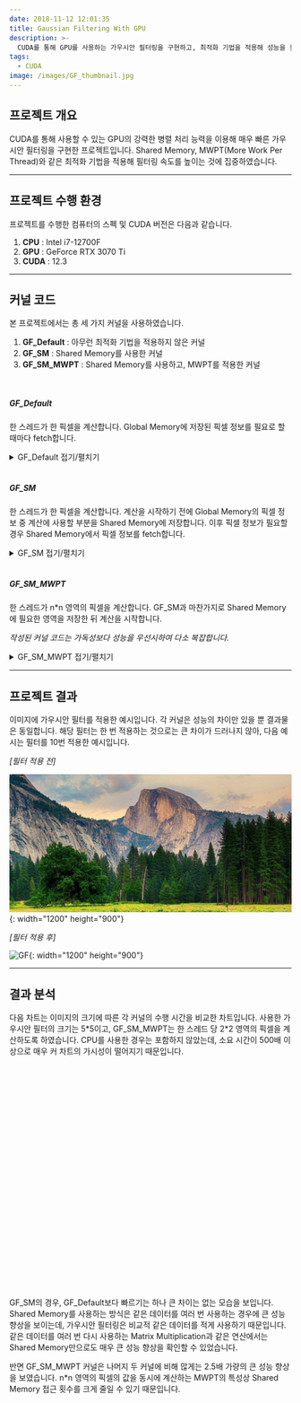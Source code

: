 ```yaml
---
date: 2018-11-12 12:01:35
title: Gaussian Filtering With GPU
description: >-
  CUDA를 통해 GPU를 사용하는 가우시안 필터링을 구현하고, 최적화 기법을 적용해 성능을 높인 프로젝트입니다.
tags:
  - CUDA
image: /images/GF_thumbnail.jpg
---
```


## 프로젝트 개요

CUDA를 통해 사용할 수 있는 GPU의 강력한 병렬 처리 능력을 이용해 매우 빠른 가우시안 필터링을 구현한 프로젝트입니다. Shared Memory, MWPT(More Work Per Thread)와 같은 최적화 기법을 적용해 필터링 속도를 높이는 것에 집중하였습니다.

***

## 프로젝트 수행 환경

프로젝트를 수행한 컴퓨터의 스펙 및 CUDA 버전은 다음과 같습니다.

1. **CPU** : Intel i7-12700F
2. **GPU** : GeForce RTX 3070 Ti
3. **CUDA** : 12.3

***

## 커널 코드
본 프로젝트에서는 총 세 가지 커널을 사용하였습니다.
1. **GF_Default**    : 아무런 최적화 기법을 적용하지 않은 커널
2. **GF_SM** : Shared Memory를 사용한 커널
3. **GF_SM_MWPT**    : Shared Memory를 사용하고, MWPT를 적용한 커널

<br>

##### GF_Default
한 스레드가 한 픽셀을 계산합니다. Global Memory에 저장된 픽셀 정보를 필요로 할 때마다 fetch합니다.

<details>
<summary>GF_Default 접기/펼치기</summary>
<div markdown="1">

```cpp
__global__ void GF_Default(const uchar4* __restrict input_image, uchar4* __restrict output_image, int nx, int ny) {
	auto idx = [&nx](int y, int x) { return y * nx + x; };

	int x = blockIdx.x * blockDim.x + threadIdx.x;
	int y = blockIdx.y * blockDim.y + threadIdx.y;
	if (x < 0 || y < 0 || x >= nx || y >= ny) return;

	int y_offset[5], x_offset[5];
	y_offset[0] = max(0, y - 2), y_offset[1] = max(0, y - 1), y_offset[2] = y, y_offset[3] = min(ny - 1, y + 1), y_offset[4] = min(ny - 1, y + 2);
	x_offset[0] = max(0, x - 2), x_offset[1] = max(0, x - 1), x_offset[2] = x, x_offset[3] = min(nx - 1, x + 1), x_offset[4] = min(nx - 1, x + 2);

	float4 v = make_float4(0.0f, 0.0f, 0.0f, 0.0f);
	int c_index = 0;
	for (int i_y = 0; i_y < 5; i_y++)
		for (int i_x = 0; i_x < 5; i_x++) {
			uchar4 pixel_in = *(input_image + idx(y_offset[i_y], x_offset[i_x]));
			float weight = filter_weight[c_index++];
			v.x += weight * pixel_in.x;
			v.y += weight * pixel_in.y;
			v.z += weight * pixel_in.z;
			v.w += weight * pixel_in.w;
		}
	*(output_image + idx(y, x)) = { (unsigned char)min(255, max(0, (unsigned int)(v.x + 0.5f))),
					(unsigned char)min(255, max(0, (unsigned int)(v.y + 0.5f))), 
					(unsigned char)min(255, max(0, (unsigned int)(v.z + 0.5f))),
					(unsigned char)min(255, max(0, (unsigned int)(v.w + 0.5f))) };
}
```
</div>
</details>

<br>

##### GF_SM
한 스레드가 한 픽셀을 계산합니다. 계산을 시작하기 전에 Global Memory의 픽셀 정보 중 계산에 사용할 부분을 Shared Memory에 저장합니다. 이후 픽셀 정보가 필요할 경우 Shared Memory에서 픽셀 정보를 fetch합니다.

<details>
<summary>GF_SM 접기/펼치기</summary>
<div markdown="1">

```cpp
template<int TS> __global__ void GF_SM(const uchar4* __restrict input_image, uchar4* __restrict output_image, int nx, int ny) {
	__shared__ uchar4 block[TS][TS];
	auto idx = [&nx](int y, int x) { return y * nx + x; };

	int x = blockIdx.x * blockDim.x + threadIdx.x;
	int y = blockIdx.y * blockDim.y + threadIdx.y;
	if (x < 0 || y < 0 || x >= nx || y >= ny) return;

	int y_offset[5], x_offset[5];
	y_offset[0] = max(0, y - 2), y_offset[1] = max(0, y - 1), y_offset[2] = y, y_offset[3] = min(ny - 1, y + 1), y_offset[4] = min(ny - 1, y + 2);
	x_offset[0] = max(0, x - 2), x_offset[1] = max(0, x - 1), x_offset[2] = x, x_offset[3] = min(nx - 1, x + 1), x_offset[4] = min(nx - 1, x + 2);


	int idx_x = threadIdx.x, idx_y = threadIdx.y;
	int side_left = 0, side_right = 0;
	block[idx_y + FILTERSIZEHALF][idx_x + FILTERSIZEHALF] = input_image[idx(y, x)];
	if (idx_x < FILTERSIZEHALF) {
		block[idx_y + FILTERSIZEHALF][idx_x] = input_image[idx(y, x_offset[0])];
		side_left = 1;
	}
	else if (idx_x >= blockDim.x - FILTERSIZEHALF) {
		block[idx_y + FILTERSIZEHALF][idx_x + 2 * FILTERSIZEHALF] = input_image[idx(y, x_offset[4])];
		side_right = 1;
	}

	if (idx_y < FILTERSIZEHALF) {
		block[idx_y][idx_x + FILTERSIZEHALF] = input_image[idx(y_offset[0], x)];
		if (side_left == 1) {
			block[idx_y][idx_x] = input_image[idx(y_offset[0], x_offset[0])];
		}
		if (side_right == 1) {
			block[idx_y][idx_x + 2 * FILTERSIZEHALF] = input_image[idx(y_offset[0], x_offset[4])];
		}
	}
	else if (idx_y >= blockDim.y - FILTERSIZEHALF) {
		block[idx_y + 2 * FILTERSIZEHALF][idx_x + FILTERSIZEHALF] = input_image[idx(y_offset[4], x)];
		if (side_left == 1) {
			block[idx_y + 2 * FILTERSIZEHALF][idx_x] = input_image[idx(y_offset[4], x_offset[0])];
		}
		if (side_right == 1) {
			block[idx_y + 2 * FILTERSIZEHALF][idx_x + 2 * FILTERSIZEHALF] = input_image[idx(y_offset[4], x_offset[4])];
		}
	}
	__syncthreads();

	float4 v = make_float4(0.0f, 0.0f, 0.0f, 0.0f);
	int c_index = 0;
	for (int i_y = idx_y; i_y < idx_y + FILTERSIZE; i_y++)
		for (int i_x = idx_x; i_x < idx_x + FILTERSIZE; i_x++) {
			uchar4 pixel_in = block[i_y][i_x];
			float weight = filter_weight[c_index++];
			v.x += weight * pixel_in.x;
			v.y += weight * pixel_in.y;
			v.z += weight * pixel_in.z;
			v.w += weight * pixel_in.w;
		}
	*(output_image + idx(y, x)) = { (unsigned char)min(255, max(0, (unsigned int)(v.x + 0.5f))),
					(unsigned char)min(255, max(0, (unsigned int)(v.y + 0.5f))),
					(unsigned char)min(255, max(0, (unsigned int)(v.z + 0.5f))),
					(unsigned char)min(255, max(0, (unsigned int)(v.w + 0.5f))) };
}
```
</div>
</details>

<br>

##### GF_SM_MWPT
한 스레드가 n*n 영역의 픽셀을 계산합니다. GF_SM과 마찬가지로 Shared Memory에 필요한 영역을 저장한 뒤 계산을 시작합니다.


*작성된 커널 코드는 가독성보다 성능을 우선시하여 다소 복잡합니다.*

<details>
<summary>GF_SM_MWPT 접기/펼치기</summary>
<div markdown="1">

```cpp
template<int TS> __global__ void GF_SM_MWPT(const uchar4* __restrict input_image, uchar4* __restrict output_image, int nx, int ny) {
	__shared__ uchar4 block[TS][TS];
	auto idx = [&nx](int y, int x) { return y * nx + x; };

	int ocx = 2 * blockIdx.x * blockDim.x;
	int ocy = 2 * blockIdx.y * blockDim.y;
	int x = ocx + 2 * threadIdx.x;
	int y = ocy + 2 * threadIdx.y;
	if (x < 0 || y < 0 || x >= nx || y >= ny) return;

	int y_offset[6], x_offset[6];
	y_offset[0] = max(0, y - 2), y_offset[1] = max(0, y - 1), y_offset[2] = y, y_offset[3] = min(ny - 1, y + 1), y_offset[4] = min(ny - 1, y + 2), y_offset[5] = min(ny - 1, y + 3);
	x_offset[0] = max(0, x - 2), x_offset[1] = max(0, x - 1), x_offset[2] = x, x_offset[3] = min(nx - 1, x + 1), x_offset[4] = min(nx - 1, x + 2), x_offset[5] = min(nx - 1, x + 3);

	int idx_x = threadIdx.x, idx_y = threadIdx.y;
	int side_left = 0, side_right = 0;
	block[idx_y * 2 + FILTERSIZEHALF][idx_x * 2 + FILTERSIZEHALF] = input_image[idx(y, x)];
	block[idx_y * 2 + FILTERSIZEHALF + 1][idx_x * 2 + FILTERSIZEHALF] = input_image[idx(y_offset[3], x)];
	block[idx_y * 2 + FILTERSIZEHALF][idx_x * 2 + FILTERSIZEHALF + 1] = input_image[idx(y, x_offset[3])];
	block[idx_y * 2 + FILTERSIZEHALF + 1][idx_x * 2 + FILTERSIZEHALF + 1] = input_image[idx(y_offset[3], x_offset[3])];
	
	if (idx_y == 0) {
		block[0][idx_x * 2] = input_image[idx(y_offset[0], x_offset[0])];
		block[0][idx_x * 2 + FILTERSIZEHALF * 2] = input_image[idx(y_offset[0], x_offset[4])];
	}
	else if (idx_y == 1) {
		block[1][idx_x * 2] = input_image[idx(max(y_offset[0] - 1,0), x_offset[0])];
		block[1][idx_x * 2 + FILTERSIZEHALF * 2] = input_image[idx(max(y_offset[0] - 1, 0), x_offset[4])];
	}
	else if (idx_y == 2) {
		block[0][idx_x * 2 + 1] = input_image[idx(max(y_offset[0] - 4,0), x_offset[1])];
		block[0][idx_x * 2 + FILTERSIZEHALF * 2 + 1] = input_image[idx(max(y_offset[0] - 4,0), x_offset[5])];
	}
	else if (idx_y == 3) {
		block[1][idx_x * 2 + 1] = input_image[idx(max(y_offset[0] - 5,0), x_offset[1])];
		block[1][idx_x * 2 + FILTERSIZEHALF * 2 + 1] = input_image[idx(max(y_offset[0] - 5,0), x_offset[5])];
	}
	else if (idx_y == 4) {
		block[TS - 2][idx_x * 2] = input_image[idx(min(y_offset[5] + 5,ny-1), x_offset[0])];
		block[TS - 2][idx_x * 2 + FILTERSIZEHALF * 2] = input_image[idx(min(y_offset[5] + 5,ny-1), x_offset[4])];
	}
	else if (idx_y == 5) {
		block[TS - 1][idx_x * 2] = input_image[idx(min(y_offset[5] + 4, ny-1), x_offset[0])];
		block[TS - 1][idx_x * 2 + FILTERSIZEHALF * 2] = input_image[idx(min(y_offset[5] + 4, ny-1), x_offset[4])];
	}
	else if (idx_y == 6) {
		block[TS - 2][idx_x * 2 + 1] = input_image[idx(min(y_offset[5] + 1, ny-1), x_offset[1])];
		block[TS - 2][idx_x * 2 + FILTERSIZEHALF * 2 + 1] = input_image[idx(min(y_offset[5] + 1,ny-1), x_offset[5])];
	}
	else if (idx_y == 7) {
		block[TS - 1][idx_x * 2 + 1] = input_image[idx(y_offset[5], x_offset[1])];
		block[TS - 1][idx_x * 2 + FILTERSIZEHALF * 2 + 1] = input_image[idx(y_offset[5], x_offset[5])];
	}
	
	if (idx_x == 0) {
		block[idx_y * 2 + FILTERSIZEHALF][0] = input_image[idx(y, x_offset[0])];
	}
	else if (idx_x == 1) {
		block[idx_y * 2 + FILTERSIZEHALF][1] = input_image[idx(y, max(x_offset[0] - 1,0))];
	}
	else if (idx_x == 2) {
		block[idx_y * 2 + FILTERSIZEHALF + 1][0] = input_image[idx(y_offset[3], max(x_offset[0] - 4,0))];
	}
	else if (idx_x == 3) {
		block[idx_y * 2 + FILTERSIZEHALF + 1][1] = input_image[idx(y_offset[3], max(x_offset[0] - 5,0))];
	}
	else if (idx_x == 4) {
		block[idx_y * 2 + FILTERSIZEHALF][TS - 2] = input_image[idx(y, min(x_offset[5] + 5, nx-1))];
	}
	else if (idx_x == 5) {
		block[idx_y * 2 + FILTERSIZEHALF][TS - 1] = input_image[idx(y, min(x_offset[5] + 4, nx-1))];
	}
	else if (idx_x == 6) {
		block[idx_y * 2 + FILTERSIZEHALF + 1][TS - 2] = input_image[idx(y_offset[3], min(x_offset[5] + 1, nx-1))];
	}
	else if (idx_x == 7) {
		block[idx_y * 2 + FILTERSIZEHALF + 1][TS - 1] = input_image[idx(y_offset[3], x_offset[5])];
	}
	
	__syncthreads();

	float4 v1 = make_float4(0.0f, 0.0f, 0.0f, 255.0f);
	float4 v2 = make_float4(0.0f, 0.0f, 0.0f, 255.0f);
	float4 v3 = make_float4(0.0f, 0.0f, 0.0f, 255.0f);
	float4 v4 = make_float4(0.0f, 0.0f, 0.0f, 255.0f);
	
	// inner 4 * 4
	for (int i_y = 1; i_y < FILTERSIZE; i_y++) {
		for (int i_x = 1; i_x < FILTERSIZE; i_x++) {
			uchar4 pixel_in = block[idx_y * 2 + i_y][idx_x * 2 + i_x];
			float weight1 = filter_weight[i_y * FILTERSIZE + i_x];
			v1.x += weight1 * pixel_in.x;
			v1.y += weight1 * pixel_in.y;
			v1.z += weight1 * pixel_in.z;
			v1.w += weight1 * pixel_in.w;

			float weight2 = filter_weight[i_y * FILTERSIZE + (i_x - 1)];
			v2.x += weight2 * pixel_in.x;
			v2.y += weight2 * pixel_in.y;
			v2.z += weight2 * pixel_in.z;
			v2.w += weight2 * pixel_in.w;

			float weight3 = filter_weight[(i_y - 1) * FILTERSIZE + i_x];
			v3.x += weight3 * pixel_in.x;
			v3.y += weight3 * pixel_in.y;
			v3.z += weight3 * pixel_in.z;
			v3.w += weight3 * pixel_in.w;

			float weight4 = filter_weight[(i_y - 1) * FILTERSIZE + (i_x - 1)];
			v4.x += weight4 * pixel_in.x;
			v4.y += weight4 * pixel_in.y;
			v4.z += weight4 * pixel_in.z;
			v4.w += weight4 * pixel_in.w;
		}
	}
	
	for(int i_x = 1; i_x<FILTERSIZE;i_x++){
		uchar4 pixel_in = block[idx_y * 2][idx_x * 2 + i_x];
		float weight1 = filter_weight[i_x];
		float weight2 = filter_weight[i_x - 1];
			v1.x += weight1 * pixel_in.x;
			v1.y += weight1 * pixel_in.y;
			v1.z += weight1 * pixel_in.z;
			v1.w += weight1 * pixel_in.w;

			v2.x += weight2 * pixel_in.x;
			v2.y += weight2 * pixel_in.y;
			v2.z += weight2 * pixel_in.z;
			v2.w += weight2 * pixel_in.w;

			pixel_in = block[idx_y * 2 + FILTERSIZE][idx_x * 2 + i_x];

			v3.x += weight1 * pixel_in.x;
			v3.y += weight1 * pixel_in.y;
			v3.z += weight1 * pixel_in.z;
			v3.w += weight1 * pixel_in.w;

			v4.x += weight2 * pixel_in.x;
			v4.y += weight2 * pixel_in.y;
			v4.z += weight2 * pixel_in.z;
			v4.w += weight2 * pixel_in.w;
	}

	for (int i_y = 1; i_y < FILTERSIZE; i_y++) {
		uchar4 pixel_in = block[idx_y * 2 + i_y][idx_x * 2];
		float weight1 = filter_weight[i_y];
		float weight2 = filter_weight[i_y - 1];
		v1.x += weight1 * pixel_in.x;
		v1.y += weight1 * pixel_in.y;
		v1.z += weight1 * pixel_in.z;
		v1.w += weight1 * pixel_in.w;

		v3.x += weight2 * pixel_in.x;
		v3.y += weight2 * pixel_in.y;
		v3.z += weight2 * pixel_in.z;
		v3.w += weight2 * pixel_in.w;

		pixel_in = block[idx_y * 2 + i_y][idx_x * 2 + FILTERSIZE];

		v2.x += weight1 * pixel_in.x;
		v2.y += weight1 * pixel_in.y;
		v2.z += weight1 * pixel_in.z;
		v2.w += weight1 * pixel_in.w;

		v4.x += weight2 * pixel_in.x;
		v4.y += weight2 * pixel_in.y;
		v4.z += weight2 * pixel_in.z;
		v4.w += weight2 * pixel_in.w;
	}
	
	float weight = filter_weight[0];
	uchar4 pixel_in = block[idx_y * 2][idx_x * 2];
	v1.x += weight * pixel_in.x;
	v1.y += weight * pixel_in.y;
	v1.z += weight * pixel_in.z;
	v1.w += weight * pixel_in.w;

	pixel_in = block[idx_y * 2][idx_x * 2 + FILTERSIZE];
	v2.x += weight * pixel_in.x;
	v2.y += weight * pixel_in.y;
	v2.z += weight * pixel_in.z;
	v2.w += weight * pixel_in.w;

	pixel_in = block[idx_y * 2 + FILTERSIZE][idx_x * 2];
	v3.x += weight * pixel_in.x;
	v3.y += weight * pixel_in.y;
	v3.z += weight * pixel_in.z;
	v3.w += weight * pixel_in.w;

	pixel_in = block[idx_y * 2 + FILTERSIZE][idx_x * 2 + FILTERSIZE];
	v4.x += weight * pixel_in.x;
	v4.y += weight * pixel_in.y;
	v4.z += weight * pixel_in.z;
	v4.w += weight * pixel_in.w;
	
	*(output_image + idx(y, x)) = { 
					(unsigned char)min(255, max(0, (unsigned int)(v1.x + 0.5f))),
					(unsigned char)min(255, max(0, (unsigned int)(v1.y + 0.5f))),
					(unsigned char)min(255, max(0, (unsigned int)(v1.z + 0.5f))),
					(unsigned char)min(255, max(0, (unsigned int)(v1.w + 0.5f))) };

	*(output_image + idx(y, x_offset[3])) = {
					(unsigned char)min(255, max(0, (unsigned int)(v2.x + 0.5f))),
					(unsigned char)min(255, max(0, (unsigned int)(v2.y + 0.5f))),
					(unsigned char)min(255, max(0, (unsigned int)(v2.z + 0.5f))),
					(unsigned char)min(255, max(0, (unsigned int)(v2.w + 0.5f))) };

	*(output_image + idx(y_offset[3], x)) = {
					(unsigned char)min(255, max(0, (unsigned int)(v3.x + 0.5f))),
					(unsigned char)min(255, max(0, (unsigned int)(v3.y + 0.5f))),
					(unsigned char)min(255, max(0, (unsigned int)(v3.z + 0.5f))),
					(unsigned char)min(255, max(0, (unsigned int)(v3.w + 0.5f))) };

	*(output_image + idx(y_offset[3], x_offset[3])) = {
	 				(unsigned char)min(255, max(0, (unsigned int)(v4.x + 0.5f))),
					(unsigned char)min(255, max(0, (unsigned int)(v4.y + 0.5f))),
					(unsigned char)min(255, max(0, (unsigned int)(v4.z + 0.5f))),
					(unsigned char)min(255, max(0, (unsigned int)(v4.w + 0.5f))) };
}
```
</div>
</details>

***

## 프로젝트 결과

이미지에 가우시안 필터를 적용한 예시입니다. 각 커널은 성능의 차이만 있을 뿐 결과물은 동일합니다. 해당 필터는 한 번 적용하는 것으로는 큰 차이가 드러나지 않아, 다음 예시는 필터를 10번 적용한 예시입니다.

*[필터 적용 전]*

![GF](/images/gf.jpg){: width="1200" height="900"}

*[필터 적용 후]*

![GF](/images/gf_filter.png){: width="1200" height="900"}


***

## 결과 분석

다음 차트는 이미지의 크기에 따른 각 커널의 수행 시간을 비교한 차트입니다. 사용한 가우시안 필터의 크기는 5*5이고, GF_SM_MWPT는 한 스레드 당 2\*2 영역의 픽셀을 계산하도록 하였습니다. CPU를 사용한 경우는 포함하지 않았는데, 소요 시간이 500배 이상으로 매우 커 차트의 가시성이 떨어지기 때문입니다.

<div id="GaussianFilteringComparison" style="width: 100%; height: 400px;"></div>

GF_SM의 경우, GF_Default보다 빠르기는 하나 큰 차이는 없는 모습을 보입니다. Shared Memory를 사용하는 방식은 같은 데이터를 여러 번 사용하는 경우에 큰 성능 향상을 보이는데, 가우시안 필터링은 비교적 같은 데이터를 적게 사용하기 때문입니다. 같은 데이터를 여러 번 다시 사용하는 Matrix Multiplication과 같은 연산에서는 Shared Memory만으로도 매우 큰 성능 향상을 확인할 수 있었습니다.

반면 GF_SM_MWPT 커널은 나머지 두 커널에 비해 많게는 2.5배 가량의 큰 성능 향상을 보였습니다. n*n 영역의 픽셀의 값을 동시에 계산하는 MWPT의 특성상 Shared Memory 접근 횟수를 크게 줄일 수 있기 때문입니다.


<script src="https://cdn.jsdelivr.net/npm/echarts/dist/echarts.min.js"></script>

<script type="text/javascript">
    var theme = 'light';
    var backgroundColor = '#f2f6ff';
    if (window.matchMedia && window.matchMedia('(prefers-color-scheme: dark)').matches) {
        theme = 'dark';
        backgroundColor = '#323232';
    }

    var chart = echarts.init(document.getElementById('GaussianFilteringComparison'), theme);
    window.addEventListener('resize', function() {
        chart.resize();
    });

    var option = {
        backgroundColor: backgroundColor,
        grid: {
            left: '60px',
            right: '10',
            top: '90px'
        },
        color: ['#1f77b4', '#ff7f0e', '#2ca02c'],
        title: {
            text: 'Gaussian Filtering 시간 비교 (ms)',
            x: 'center',
            textStyle: {
                fontSize: 18,
                fontStyle: 'normal'
            },
            padding: [20, 0, 40, 0]  // 제목 위에 20px 공백 추가
        },
        legend: {
            data: ['GF_Default', 'GF_SM', 'GF_SM_MWPT'],
            top: 50
        },
        xAxis: {
            type: 'category',
            data: ['512x512', '1856x1376', '2048x2048', '6304x4192', '7360x4832', '9984x6400'],
            name: '이미지 크기',
            nameLocation: 'middle',
            nameGap: 30
        },
        yAxis: {
            type: 'value',
            min: 0,
            name: '시간 (ms)',
            nameLocation: 'middle',
            nameGap: 40
        },
        series: [
            {
                name: 'GF_Default',
                type: 'bar',
                label: {
                    show: true,
                    position: 'top'
                },
                data: [.026, .23, .44, 2.35, 3.23, 5.79]
            },
            {
                name: 'GF_SM',
                type: 'bar',
                label: {
                    show: true,
                    position: 'top'
                },
                data: [.026, .21, .38, 2.36, 3.18, 5.57]
            },
            {
                name: 'GF_SM_MWPT',
                type: 'bar',
                label: {
                    show: true,
                    position: 'top'
                },
                data: [.015, .15, .14, .86, 1.28, 2.05]
            }
        ]
    };
    chart.setOption(option);
</script>
